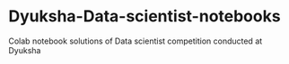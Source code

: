 # Dyuksha-Data-scientist-notebooks
Colab notebook solutions of Data scientist competition conducted at Dyuksha
